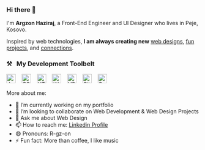 ### Hi there 👋


I'm **Argzon Haziraj**, a Front-End Engineer and UI Designer who lives in Peje, Kosovo.

Inspired by web technologies, **I am always creating new**  [web designs](https://behance.net/haziraj), [fun projects](https://github.com/argzon), and [connections](https://linkedin.com/in/haziraj).

<!-- Also, I'm currently learning full-stack JavaScript at  **[Treehouse](https://www.teamtreehouse.com)**. -->


### ⚒&nbsp;&nbsp;&nbsp;My Development Toolbelt

<img alt="JavaScript" title="JavaScript" src="https://user-images.githubusercontent.com/1680157/87443764-4af82c80-c5cc-11ea-82c2-c368ee12cf6d.png" height="24">&nbsp;&nbsp;&nbsp;&nbsp;<img alt="CSS" title="CSS" src="https://user-images.githubusercontent.com/1680157/87443759-4a5f9600-c5cc-11ea-8ae0-715433c1f781.png" height="24">&nbsp;&nbsp;&nbsp;&nbsp;<img alt="HTML" title="HTML" src="https://user-images.githubusercontent.com/1680157/87443762-4af82c80-c5cc-11ea-85cf-57be0e83c169.png" height="24">&nbsp;&nbsp;&nbsp;&nbsp;<img alt=" title=" title="Node.js" src="https://user-images.githubusercontent.com/1680157/87443758-4a5f9600-c5cc-11ea-8f63-92e126a1145b.png" height="24">&nbsp;&nbsp;&nbsp;&nbsp;<img alt="VS Code" title="VS Code" src="https://user-images.githubusercontent.com/1680157/87443751-492e6900-c5cc-11ea-9854-f82d4d921133.png" height="24">&nbsp;&nbsp;&nbsp;&nbsp;<img alt="Git" title="Git" src="https://user-images.githubusercontent.com/1680157/87443755-49c6ff80-c5cc-11ea-954a-579f7c72873a.png" height="24">&nbsp;&nbsp;&nbsp;&nbsp;<img alt="Google Chrome" title="Google Chrome" src="https://user-images.githubusercontent.com/1680157/87443745-47fd3c00-c5cc-11ea-878f-44f34572775e.png" height="24">


More about me:

- 🔭 I’m currently working on my portfolio
- 👯 I’m looking to collaborate on Web Development & Web Design Projects
- 💬 Ask me about Web Design
- 📫 How to reach me: [Linkedin Profile](https://linkedin.com/in/haziraj)
- 😄 Pronouns: R-gz-on
- ⚡ Fun fact: More than coffee, I like music
